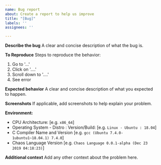 ```yaml
---
name: Bug report
about: Create a report to help us improve
title: "[Bug]"
labels: ''
assignees: ''

---
```


**Describe the bug**
A clear and concise description of what the bug is.

**To Reproduce**
Steps to reproduce the behavior:
1. Go to '...'
2. Click on '....'
3. Scroll down to '....'
4. See error

**Expected behavior**
A clear and concise description of what you expected to happen.

**Screenshots**
If applicable, add screenshots to help explain your problem.

**Environment:**
 - CPU Architecture: [e.g. `x86_64`]
 - Operating System - Distro : Version/Build: [e.g. `Linux - Ubuntu : 18.04`]
 - C Compiler Name and Version [e.g. `gcc (Ubuntu 7.4.0-1ubuntu1~18.04.1) 7.4.0`]
 - Chaos Language Version [e.g. `Chaos Language 0.0.1-alpha (Dec 23 2019 04:18:23)`]

**Additional context**
Add any other context about the problem here.
